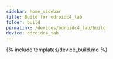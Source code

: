 ```yaml
---
sidebar: home_sidebar
title: Build for odroidc4_tab
folder: build
permalink: /devices/odroidc4_tab/build
device: odroidc4_tab
---
```

{% include templates/device_build.md %}
